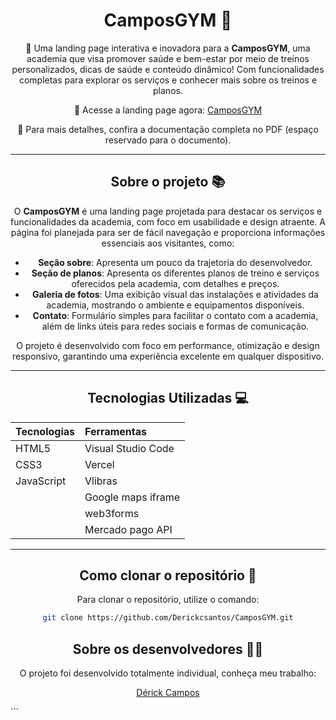 <div align="center">

# CamposGYM :muscle:

🌟  Uma landing page interativa e inovadora para a **CamposGYM**, uma academia que visa promover saúde e bem-estar por meio de treinos personalizados, dicas de saúde e conteúdo dinâmico! Com funcionalidades completas para explorar os serviços e conhecer mais sobre os treinos e planos.

🔗 Acesse a landing page agora: [CamposGYM](https://camposgym.vercel.app/)

📄 Para mais detalhes, confira a documentação completa no PDF (espaço reservado para o documento). 

---

## Sobre o projeto 📚

O **CamposGYM** é uma landing page projetada para destacar os serviços e funcionalidades da academia, com foco em usabilidade e design atraente. A página foi planejada para ser de fácil navegação e proporciona informações essenciais aos visitantes, como:

- **Seção sobre**: Apresenta um pouco da trajetoria do desenvolvedor.
- **Seção de planos**: Apresenta os diferentes planos de treino e serviços oferecidos pela academia, com detalhes e preços.
- **Galeria de fotos**: Uma exibição visual das instalações e atividades da academia, mostrando o ambiente e equipamentos disponíveis.
- **Contato**: Formulário simples para facilitar o contato com a academia, além de links úteis para redes sociais e formas de comunicação.

O projeto é desenvolvido com foco em performance, otimização e design responsivo, garantindo uma experiência excelente em qualquer dispositivo.


---

## Tecnologias Utilizadas 💻

| **Tecnologias**  | **Ferramentas**    |
|:-----------------|:-------------------|
| HTML5            | Visual Studio Code |
| CSS3             | Vercel             | 
| JavaScript       | Vlibras            |
|                  | Google maps iframe |
|                  | web3forms          |
|                  | Mercado pago API   |


---

## Como clonar o repositório 📂

Para clonar o repositório, utilize o comando:

```bash
git clone https://github.com/Derickcsantos/CamposGYM.git
```

## Sobre os desenvolvedores 🧑‍💻
O projeto foi desenvolvido totalmente individual, conheça meu trabalho:

[Dérick Campos](https://www.linkedin.com/in/derick-campos-santos/)


</div> ```

